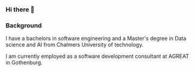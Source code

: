 ### Hi there 👋

### Background
I have a bachelors in software engineering and a Master's degree in Data science and AI from Chalmers University of technology.

I am currently employed as a software development consultant at AGREAT in Gothenburg.

<!--
**Huggan00/Huggan00** is a ✨ _special_ ✨ repository because its `README.md` (this file) appears on your GitHub profile.

Here are some ideas to get you started:

- 🔭 I’m currently working on ...
- 🌱 I’m currently learning ...
- 👯 I’m looking to collaborate on ...
- 🤔 I’m looking for help with ...
- 💬 Ask me about ...
- 📫 How to reach me: ...
- 😄 Pronouns: ...
- ⚡ Fun fact: ...
-->
